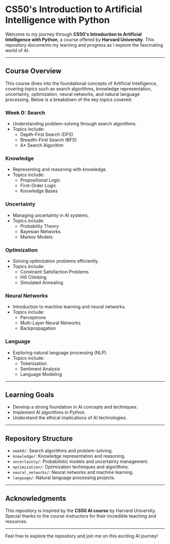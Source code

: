 # CS50's Introduction to Artificial Intelligence with Python

Welcome to my journey through **CS50's Introduction to Artificial Intelligence with Python**, a course offered by **Harvard University**. This repository documents my learning and progress as I explore the fascinating world of AI.

---

## Course Overview

This course dives into the foundational concepts of Artificial Intelligence, covering topics such as search algorithms, knowledge representation, uncertainty, optimization, neural networks, and natural language processing. Below is a breakdown of the key topics covered:

### Week 0: Search
- Understanding problem-solving through search algorithms.
- Topics include:
  - Depth-First Search (DFS)
  - Breadth-First Search (BFS)
  - A* Search Algorithm

### Knowledge
- Representing and reasoning with knowledge.
- Topics include:
  - Propositional Logic
  - First-Order Logic
  - Knowledge Bases

### Uncertainty
- Managing uncertainty in AI systems.
- Topics include:
  - Probability Theory
  - Bayesian Networks
  - Markov Models

### Optimization
- Solving optimization problems efficiently.
- Topics include:
  - Constraint Satisfaction Problems
  - Hill Climbing
  - Simulated Annealing

### Neural Networks
- Introduction to machine learning and neural networks.
- Topics include:
  - Perceptrons
  - Multi-Layer Neural Networks
  - Backpropagation

### Language
- Exploring natural language processing (NLP).
- Topics include:
  - Tokenization
  - Sentiment Analysis
  - Language Modeling

---

## Learning Goals

- Develop a strong foundation in AI concepts and techniques.
- Implement AI algorithms in Python.
- Understand the ethical implications of AI technologies.

---

## Repository Structure

- `week0/`: Search algorithms and problem-solving.
- `knowledge/`: Knowledge representation and reasoning.
- `uncertainty/`: Probabilistic models and uncertainty management.
- `optimization/`: Optimization techniques and algorithms.
- `neural_networks/`: Neural networks and machine learning.
- `language/`: Natural language processing projects.

---

## Acknowledgments

This repository is inspired by the **CS50 AI course** by Harvard University. Special thanks to the course instructors for their incredible teaching and resources.

---

Feel free to explore the repository and join me on this exciting AI journey!